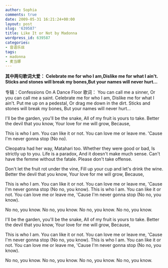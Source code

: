```yaml
---
author: Sophia
comments: true
date: 2009-05-31 16:21:24+00:00
layout: post
slug: '639587'
title: Like It or Not by Madonna
wordpress_id: 639587
categories:
- 音语乐丝
tags:
- madonna
- 麦当娜
---
```


**其中两句歌词大爱：
Celebrate me for who I am,Dislike me for what I ain't.
Sticks and stones will break my bones,But your names will never hurt...**

专辑：Confessions On A Dance Floor
歌词：
You can call me a sinner,
Or you can call me a saint.
Celebrate me for who I am,
Dislike me for what I ain't.
Put me up on a pedestal,
Or drag me down in the dirt.
Sticks and stones will break my bones,
But your names will never hurt...

I'll be the garden, you'll be the snake,
All of my fruit is yours to take.
Better the devil that you know,
Your love for me will grow,
Because,

This is who I am.
You can like it or not.
You can love me or leave me.
'Cause I'm never gonna stop (No no).

Cleopatra had her way,
Matahari too.
Whether they were good or bad,
Is strictly up to you.
Life is a paradox,
And it doesn't make much sense.
Can't have the femme without the fatale.
Please don't take offense.

Don't let the fruit rot under the vine,
Fill up your cup and let's drink the wine.
Better the devil that you know,
Your love for me will grow,
Because,

This is who I am.
You can like it or not.
You can love me or leave me,
'Cause I'm never gonna stop (No no, you know).
This is who I am.
You can like it or not.
You can love me or leave me,
'Cause I'm never gonna stop (No no, you know).

No no, you know.
No no, you know.
No no, you know.
No no, you know.

I'll be the garden, you'll be the snake,
All of my fruit is yours to take.
Better the devil that you know,
Your love for me will grow,
Because,

This is who I am.
You can like it or not.
You can love me or leave me,
'Cause I'm never gonna stop (No no, you know).
This is who I am.
You can like it or not.
You can love me or leave me,
'Cause I'm never gonna stop (No no, you know).

No no, you know.
No no, you know.
No no, you know.
No no, you know.

